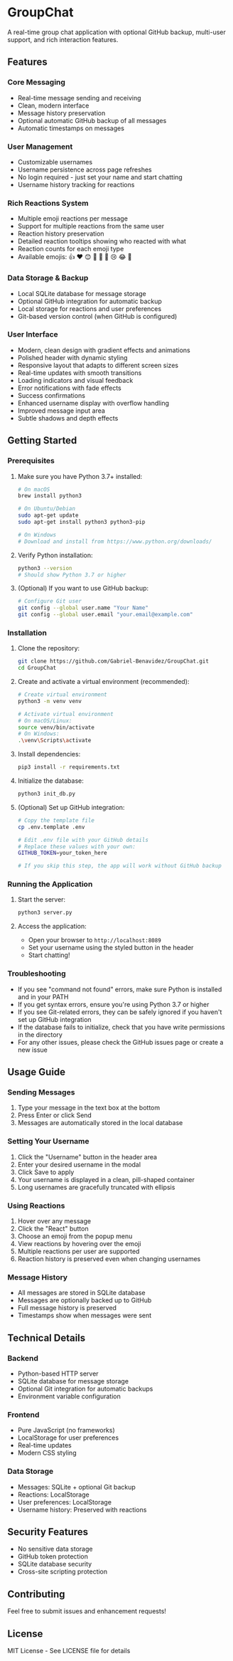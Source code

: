 # GroupChat

A real-time group chat application with optional GitHub backup, multi-user support, and rich interaction features.

## Features

### Core Messaging
- Real-time message sending and receiving
- Clean, modern interface
- Message history preservation
- Optional automatic GitHub backup of all messages
- Automatic timestamps on messages

### User Management
- Customizable usernames
- Username persistence across page refreshes
- No login required - just set your name and start chatting
- Username history tracking for reactions

### Rich Reactions System
- Multiple emoji reactions per message
- Support for multiple reactions from the same user
- Reaction history preservation
- Detailed reaction tooltips showing who reacted with what
- Reaction counts for each emoji type
- Available emojis: 👍 ❤️ 😊 🎉 👏 🚀 😢 😂 🤔

### Data Storage & Backup
- Local SQLite database for message storage
- Optional GitHub integration for automatic backup
- Local storage for reactions and user preferences
- Git-based version control (when GitHub is configured)

### User Interface
- Modern, clean design with gradient effects and animations
- Polished header with dynamic styling
- Responsive layout that adapts to different screen sizes
- Real-time updates with smooth transitions
- Loading indicators and visual feedback
- Error notifications with fade effects
- Success confirmations
- Enhanced username display with overflow handling
- Improved message input area
- Subtle shadows and depth effects

## Getting Started

### Prerequisites
1. Make sure you have Python 3.7+ installed:
   ```bash
   # On macOS
   brew install python3
   
   # On Ubuntu/Debian
   sudo apt-get update
   sudo apt-get install python3 python3-pip
   
   # On Windows
   # Download and install from https://www.python.org/downloads/
   ```

2. Verify Python installation:
   ```bash
   python3 --version
   # Should show Python 3.7 or higher
   ```

3. (Optional) If you want to use GitHub backup:
   ```bash
   # Configure Git user
   git config --global user.name "Your Name"
   git config --global user.email "your.email@example.com"
   ```

### Installation
1. Clone the repository:
   ```bash
   git clone https://github.com/Gabriel-Benavidez/GroupChat.git
   cd GroupChat
   ```

2. Create and activate a virtual environment (recommended):
   ```bash
   # Create virtual environment
   python3 -m venv venv
   
   # Activate virtual environment
   # On macOS/Linux:
   source venv/bin/activate
   # On Windows:
   .\venv\Scripts\activate
   ```

3. Install dependencies:
   ```bash
   pip3 install -r requirements.txt
   ```

4. Initialize the database:
   ```bash
   python3 init_db.py
   ```

5. (Optional) Set up GitHub integration:
   ```bash
   # Copy the template file
   cp .env.template .env
   
   # Edit .env file with your GitHub details
   # Replace these values with your own:
   GITHUB_TOKEN=your_token_here
   
   # If you skip this step, the app will work without GitHub backup
   ```

### Running the Application
1. Start the server:
   ```bash
   python3 server.py
   ```

2. Access the application:
   - Open your browser to `http://localhost:8089`
   - Set your username using the styled button in the header
   - Start chatting!

### Troubleshooting
- If you see "command not found" errors, make sure Python is installed and in your PATH
- If you get syntax errors, ensure you're using Python 3.7 or higher
- If you see Git-related errors, they can be safely ignored if you haven't set up GitHub integration
- If the database fails to initialize, check that you have write permissions in the directory
- For any other issues, please check the GitHub issues page or create a new issue

## Usage Guide

### Sending Messages
1. Type your message in the text box at the bottom
2. Press Enter or click Send
3. Messages are automatically stored in the local database

### Setting Your Username
1. Click the "Username" button in the header area
2. Enter your desired username in the modal
3. Click Save to apply
4. Your username is displayed in a clean, pill-shaped container
5. Long usernames are gracefully truncated with ellipsis

### Using Reactions
1. Hover over any message
2. Click the "React" button
3. Choose an emoji from the popup menu
4. View reactions by hovering over the emoji
5. Multiple reactions per user are supported
6. Reaction history is preserved even when changing usernames

### Message History
- All messages are stored in SQLite database
- Messages are optionally backed up to GitHub
- Full message history is preserved
- Timestamps show when messages were sent

## Technical Details

### Backend
- Python-based HTTP server
- SQLite database for message storage
- Optional Git integration for automatic backups
- Environment variable configuration

### Frontend
- Pure JavaScript (no frameworks)
- LocalStorage for user preferences
- Real-time updates
- Modern CSS styling

### Data Storage
- Messages: SQLite + optional Git backup
- Reactions: LocalStorage
- User preferences: LocalStorage
- Username history: Preserved with reactions

## Security Features
- No sensitive data storage
- GitHub token protection
- SQLite database security
- Cross-site scripting protection

## Contributing
Feel free to submit issues and enhancement requests!

## License
MIT License - See LICENSE file for details
